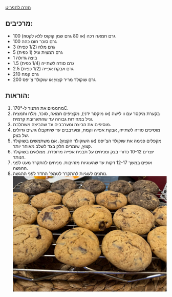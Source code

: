 [חזרה לתפריט](../index.MD)

## מרכיבים:
- 100 גרם חמאה רכה (או 80 גרם שמן קוקוס ללא לקטוז)
- 100 גרם סוכר חום כהה
- 3 גרם מלח (1/2 כפית)
- 5 גרם תמצית וניל (1 כפית)
- 1 ביצה גדולה
- 1.5 גרם סודה לשתייה (1/4 כפית)
- 2.5 גרם אבקת אפייה (1/2 כפית)
- 210 גרם קמח
- 200 גרם שוקולד מריר קצוץ או שוקולד צ'יפס

## הוראות:
1. מחממים את התנור ל-170°C.
2. בקערת מיקסר עם וו לישה (או מיקסר ידני), מקציפים חמאה, סוכר, מלח ותמצית וניל במהירות גבוהה עד שהתערובת קרמית.
3. מוסיפים את הביצה ומערבבים עד שהביצה משתלבת.
4. מוסיפים סודה לשתייה, אבקת אפייה וקמח, ומערבבים עד שיתקבלו גושים גדולים של בצק.
5. מקפלים פנימה את שוקולד הצ'יפס (או השוקולד הקצוץ). אם משתמשים בשוקולד קצוץ, שומרים חלק בצד לשלב מאוחר יותר.
6. יוצרים 10-12 כדורי בצק ומניחים על תבנית אפייה מרופדת. ממלאים בשוקולד הנותר.
7. אופים במשך 12-17 דקות עד שהעוגיות מזהיבות. מניחים להתקרר מעט לפני ההגשה.
8. נותנים לעוגיות להתקרר לטמפ' החדר לפני ההגשה.
![עוגיות שוקולד צ'יפס](../images/chocookies.jpeg)
